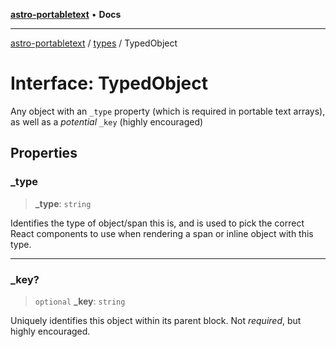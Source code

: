 [**astro-portabletext**](../../README.md) • **Docs**

***

[astro-portabletext](../../README.md) / [types](../README.md) / TypedObject

# Interface: TypedObject

Any object with an `_type` property (which is required in portable text arrays),
as well as a _potential_ `_key` (highly encouraged)

## Properties

### \_type

> **\_type**: `string`

Identifies the type of object/span this is, and is used to pick the correct React components
to use when rendering a span or inline object with this type.

***

### \_key?

> `optional` **\_key**: `string`

Uniquely identifies this object within its parent block.
Not _required_, but highly encouraged.
